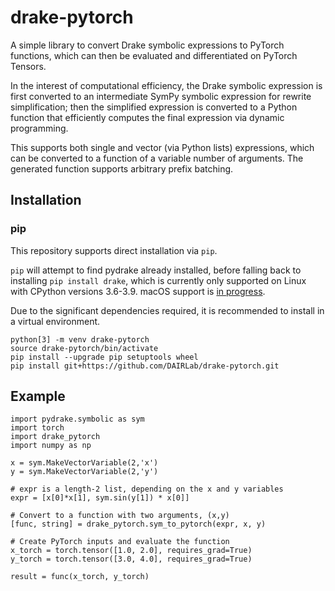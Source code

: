 # drake-pytorch
A simple library to convert Drake symbolic expressions to PyTorch functions,
which can then be evaluated and differentiated on PyTorch Tensors.

In the interest of computational efficiency, the Drake symbolic expression
is first converted to an intermediate SymPy symbolic expression for rewrite
simplification; then the simplified expression is converted to a Python function
that efficiently computes the final expression via dynamic programming.

This supports both single and vector (via Python lists) expressions, which can
be converted to a function of a variable number of arguments. The generated
function supports arbitrary prefix batching.

## Installation
### pip
This repository supports direct installation via `pip`.

`pip` will attempt to find pydrake already installed, before falling back to installing `pip install drake`, which is currently only supported on Linux with CPython versions 3.6-3.9. macOS support is [in progress](https://github.com/RobotLocomotion/drake/issues/15958).

Due to the significant dependencies required, it is recommended to install in a virtual environment.

```
python[3] -m venv drake-pytorch
source drake-pytorch/bin/activate
pip install --upgrade pip setuptools wheel
pip install git+https://github.com/DAIRLab/drake-pytorch.git
```

## Example
```
import pydrake.symbolic as sym
import torch
import drake_pytorch
import numpy as np

x = sym.MakeVectorVariable(2,'x')
y = sym.MakeVectorVariable(2,'y')

# expr is a length-2 list, depending on the x and y variables
expr = [x[0]*x[1], sym.sin(y[1]) * x[0]]

# Convert to a function with two arguments, (x,y)
[func, string] = drake_pytorch.sym_to_pytorch(expr, x, y)

# Create PyTorch inputs and evaluate the function
x_torch = torch.tensor([1.0, 2.0], requires_grad=True)
y_torch = torch.tensor([3.0, 4.0], requires_grad=True)

result = func(x_torch, y_torch)
```
